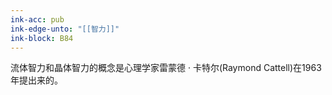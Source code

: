 ```yaml
---
ink-acc: pub
ink-edge-unto: "[[智力]]"
ink-block: B84
---
```


流体智力和晶体智力的概念是心理学家雷蒙德 · 卡特尔(Raymond Cattell)在1963年提出来的。
